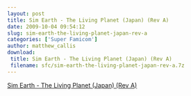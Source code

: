 ```yaml
---
layout: post
title: Sim Earth - The Living Planet (Japan) (Rev A)
date: 2009-10-04 09:54:12
slug: sim-earth-the-living-planet-japan-rev-a
categories: ['Super Famicom']
author: matthew_callis
download:
 title: Sim Earth - The Living Planet (Japan) (Rev A)
 filename: sfc/sim-earth-the-living-planet-japan-rev-a.7z
---
```


[Sim Earth - The Living Planet (Japan) (Rev A)](http://superfamicom.org/info/sim-earth-the-living-planet/ "Sim Earth - The Living Planet")
